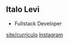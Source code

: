 ## Italo Levi
- Fullstack Developer

[site/curriculo](https://italolevi0.github.io)
[Instagram](https://instagram.com/_italolevi_)
